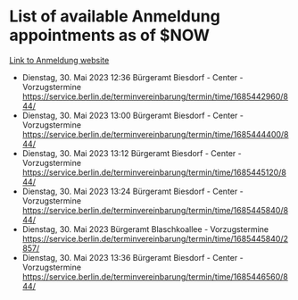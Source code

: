 # List of available Anmeldung appointments as of $NOW
[Link to Anmeldung website](https://service.berlin.de/terminvereinbarung/termin/tag.php?termin=1&anliegen[]=120686&dienstleisterlist=122210,122217,327316,122219,327312,122227,327314,122231,327346,122243,327348,122254,122252,329742,122260,329745,122262,329748,122271,327278,122273,327274,122277,327276,330436,122280,327294,122282,327290,122284,327292,122291,327270,122285,327266,122286,327264,122296,327268,150230,329760,122297,327286,122294,327284,122312,329763,122314,329775,122304,327330,122311,327334,122309,327332,317869,122281,327352,122279,329772,122283,122276,327324,122274,327326,122267,329766,122246,327318,122251,327320,122257,327322,122208,327298,122226,327300&herkunft=http%3A%2F%2Fservice.berlin.de%2Fdienstleistung%2F120686%2F)
- Dienstag, 30. Mai 2023 12:36 Bürgeramt Biesdorf - Center - Vorzugstermine https://service.berlin.de/terminvereinbarung/termin/time/1685442960/844/
- Dienstag, 30. Mai 2023 13:00 Bürgeramt Biesdorf - Center - Vorzugstermine https://service.berlin.de/terminvereinbarung/termin/time/1685444400/844/
- Dienstag, 30. Mai 2023 13:12 Bürgeramt Biesdorf - Center - Vorzugstermine https://service.berlin.de/terminvereinbarung/termin/time/1685445120/844/
- Dienstag, 30. Mai 2023 13:24 Bürgeramt Biesdorf - Center - Vorzugstermine https://service.berlin.de/terminvereinbarung/termin/time/1685445840/844/
- Dienstag, 30. Mai 2023  Bürgeramt Blaschkoallee - Vorzugstermine https://service.berlin.de/terminvereinbarung/termin/time/1685445840/2857/
- Dienstag, 30. Mai 2023 13:36 Bürgeramt Biesdorf - Center - Vorzugstermine https://service.berlin.de/terminvereinbarung/termin/time/1685446560/844/
